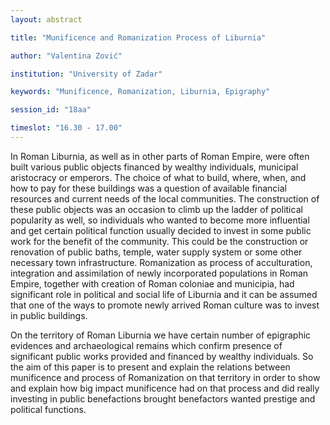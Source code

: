 ```yaml
---
layout: abstract

title: "Munificence and Romanization Process of Liburnia"

author: "Valentina Zović"

institution: "University of Zadar"

keywords: "Munificence, Romanization, Liburnia, Epigraphy"

session_id: "18aa"

timeslot: "16.30 - 17.00"
---
```


In Roman Liburnia, as well as in other parts of Roman Empire, were
often built various public objects financed by wealthy individuals,
municipal aristocracy or emperors. The choice of what to build, where,
when, and how to pay for these buildings was a question of available
financial resources and current needs of the local communities. The
construction of these public objects was an occasion to climb up the
ladder of political popularity as well, so individuals who wanted to
become more influential and get certain political function usually
decided to invest in some public work for the benefit of the
community. This could be the construction or renovation of public
baths, temple, water supply system or some other necessary town
infrastructure. Romanization as process of acculturation, integration
and assimilation of newly incorporated populations in Roman Empire,
together with creation of Roman coloniae and municipia, had
significant role in political and social life of Liburnia and it can
be assumed that one of the ways to promote newly arrived Roman culture
was to invest in public buildings.

On the territory of Roman Liburnia we have certain number of
epigraphic evidences and archaeological remains which confirm presence
of significant public works provided and financed by wealthy
individuals. So the aim of this paper is to present and explain the
relations between munificence and process of Romanization on that
territory in order to show and explain how big impact munificence had
on that process and did really investing in public benefactions
brought benefactors wanted prestige and political functions.
